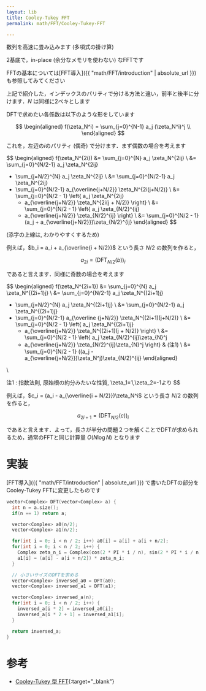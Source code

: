 ```yaml
---
layout: lib
title: Cooley-Tukey FFT
permalink: math/FFT/Cooley-Tukey-FFT

---
```



数列を高速に畳み込みます (多項式の掛け算)

2基底で，in-place (余分なメモリを使わない) なFFTです

FFTの基本については[FFT導入]({{ "math/FFT/introduction" | absolute_url }}) も参照してみてください

上記で紹介した，インデックスのパリティで分ける方法と違い，前半と後半に分けます．$N$ は同様に2ベキとします

DFTで求めたい各係数は以下のような形をしています

$$
\begin{aligned}
f(\zeta_N^i) = \sum_{j=0}^{N-1} a_j (\zeta_N^i)^j \\
\end{aligned}
$$

これを，左辺の$i$のパリティ (偶奇) で分けます．まず偶数の場合を考えます

$$
\begin{aligned}
f(\zeta_N^{2i})
&= \sum_{j=0}^{N} a_j \zeta_N^{2ij}
\\
&= \sum_{j=0}^{N/2-1} a_j \zeta_N^{2ij}
+ \sum_{j=N/2}^{N} a_j \zeta_N^{2ij}
\\
&= \sum_{j=0}^{N/2-1} a_j \zeta_N^{2ij}
+ \sum_{j=0}^{N/2-1} a_{\overline{j+N/2}} \zeta_N^{2i(j+N/2)}
\\
&= \sum_{j=0}^{N/2 - 1} \left\{
  a_j \zeta_N^{2ij}
  + a_{\overline{j+N/2}} \zeta_N^{2i(j + N/2)}
\right\}
\\
&= \sum_{j=0}^{N/2 - 1} \left\{
  a_j \zeta_{N/2}^{ij}
  + a_{\overline{j+N/2}} \zeta_{N/2}^{ij}
\right\}
\\
&= \sum_{j=0}^{N/2 - 1} (a_j +  a_{\overline{j+N/2}})\zeta_{N/2}^{ij}
\end{aligned}
$$

(添字の上線は, わかりやすくするため)

例えば，$b_i = a_i + a_{\overline{i + N/2}}$ という長さ $N/2$ の数列を作ると，

$$a_{2i} = (\mathrm{DFT}_{N/2}(b))_i$$

であると言えます．同様に奇数の場合を考えます

$$
\begin{aligned}
f(\zeta_N^{2i+1})
&= \sum_{j=0}^{N} a_j \zeta_N^{(2i+1)j}
\\
&= \sum_{j=0}^{N/2-1} a_j \zeta_N^{(2i+1)j}
+ \sum_{j=N/2}^{N} a_j \zeta_N^{(2i+1)j}
\\
&= \sum_{j=0}^{N/2-1} a_j \zeta_N^{(2i+1)j}
+ \sum_{j=0}^{N/2-1} a_{\overline {j+N/2}} \zeta_N^{(2i+1)(j+N/2)}
\\
&= \sum_{j=0}^{N/2 - 1} \left\{
  a_j \zeta_N^{(2i+1)j}
  + a_{\overline{j+N/2}} \zeta_N^{(2i+1)(j + N/2)}
\right\}
\\
&= \sum_{j=0}^{N/2 - 1} \left\{
  a_j \zeta_{N/2}^{ij}\zeta_{N}^j
  - a_{\overline{j+N/2}} \zeta_{N/2}^{ij}\zeta_{N}^j
\right\} & (注1)
\\
&= \sum_{j=0}^{N/2 - 1} ((a_j - a_{\overline{j+N/2}})\zeta_N^j)\zeta_{N/2}^{ij}
\end{aligned}

\\

注1 : 指数法則, 原始根の約分みたいな性質, \zeta_1=1,\zeta_2=-1より
$$

例えば，$c_i = (a_i - a_{\overline{i + N/2}})\zeta_N^i$ という長さ $N/2$ の数列を作ると，

$$a_{2i + 1} = (\mathrm{DFT}_{N/2}(c))_i$$

であると言えます．よって，長さが半分の問題２つを解くことでDFTが求められるため，通常のFFTと同じ計算量 $O(N \log N)$ となります

# 実装

[FFT導入]({{ "math/FFT/introduction" | absolute_url }}) で書いたDFTの部分をCooley-Tukey FFTに変更したものです

```cpp
vector<Complex> DFT(vector<Complex> a) {
  int n = a.size();
  if(n == 1) return a;

  vector<Complex> a0(n/2);
  vector<Complex> a1(n/2);

  for(int i = 0; i < n / 2; i++) a0[i] = a[i] + a[i + n/2];
  for(int i = 0; i < n / 2; i++) {
    Complex zeta_n_i = Complex(cos(2 * PI * i / n), sin(2 * PI * i / n));
    a1[i] = (a[i] - a[i + n/2]) * zeta_n_i;
  }

  // 小さいサイズのDFTを求める
  vector<Complex> inversed_a0 = DFT(a0);
  vector<Complex> inversed_a1 = DFT(a1);

  vector<Complex> inversed_a(n);
  for(int i = 0; i < n / 2; i++) {
    inversed_a[i * 2] = inversed_a0[i];
    inversed_a[i * 2 + 1] = inversed_a1[i];
  }

  return inversed_a;
}
```

# 参考

* [Cooley-Tukey 型 FFT](http://www.kurims.kyoto-u.ac.jp/~ooura/fftman/ftmn1_2.html){:target="_blank"}<!--_-->

